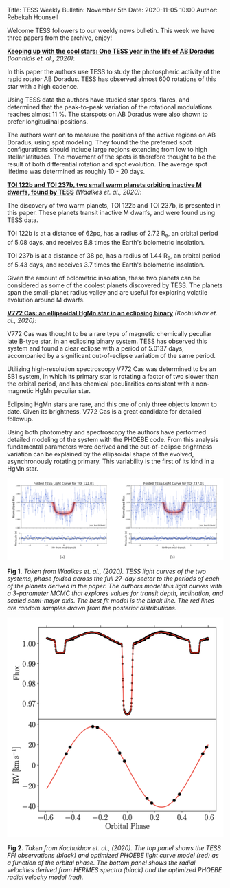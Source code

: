 Title: TESS Weekly Bulletin: November 5th
Date: 2020-11-05 10:00
Author: Rebekah Hounsell


Welcome TESS followers to our weekly news bulletin. This week we have three papers from the archive, enjoy!

**[Keeping up with the cool stars: One TESS year in the life of AB Doradus
](https://arxiv.org/abs/2010.16273)** *(Ioannidis et. al., 2020)*:

In this paper the authors use TESS to study the photospheric activity of the rapid rotator AB Doradus. TESS has observed almost 600 rotations of this star with a high cadence.

Using TESS data the authors have studied star spots, flares, and determined that the peak-to-peak variation of the rotational modulations reaches almost 11 %. The starspots on AB Doradus were also shown to prefer longitudinal positions.

The authors went on to measure the positions of the active regions on AB Doradus, using spot modeling. They found the the preferred spot configurations should include large regions extending from low to high stellar latitudes. The movement of the spots is therefore thought to be the result of both differential rotation and spot evolution. The average spot lifetime was determined as roughly 10  - 20 days. 

**[TOI 122b and TOI 237b, two small warm planets orbiting inactive M dwarfs, found by TESS](https://arxiv.org/abs/2010.15905)** *(Waalkes et. al., 2020)*:

The discovery of two warm planets, TOI 122b and TOI 237b, is presented in this paper. These planets transit inactive M dwarfs, and were found using TESS data.

TOI 122b is at a distance of 62pc, has a radius of 2.72 R<sub>e</sub>, an orbital period of 5.08 days, and receives 8.8 times the Earth's bolometric insolation.

TOI 237b is at a distance of 38 pc, has a radius of 1.44 R<sub>e</sub>, an orbital period of 5.43 days, and receives 3.7 times the Earth's bolometric insolation.

Given the amount of bolometric insolation, these two planets can be considered as some of the coolest planets discovered by TESS. The planets span the small-planet radius valley and are useful for exploring volatile evolution around M dwarfs.

**[V772 Cas: an ellipsoidal HgMn star in an eclipsing binary](https://arxiv.org/abs/2011.01666)** *(Kochukhov et. al., 2020)*:

V772 Cas was thought to be a rare type of magnetic chemically peculiar late B-type star, in an eclipsing binary system. TESS has observed this system and found a clear eclipse with a period of 5.0137 days, accompanied by a significant out-of-eclipse variation of the same period.

Utilizing high-resolution spectroscopy V772 Cas was determined to be an SB1 system, in which its primary star is rotating a factor of two slower than the orbital period, and has chemical peculiarities consistent with a non-magnetic HgMn peculiar star.

Eclipsing HgMn stars are rare, and this one of only three objects known to date. Given its brightness, V772 Cas is a great candidate for detailed followup.

Using both photometry and spectroscopy the authors have performed detailed modeling of the system with the PHOEBE code. From this analysis fundamental parameters were derived and the out-of-eclipse brightness variation can be explained by the ellipsoidal shape of the evolved, asynchronously rotating primary. This variability is the first of its kind in a HgMn star. 

![Waalkes](images/news/Waalkes_2020.png)

**Fig 1.** *Taken from Waalkes et. al., (2020). TESS light curves of the two systems, phase folded across the full 27-day sector to the periods of each of the planets derived in the paper. The authors model this light curves with a 3-parameter MCMC that explores values for transit depth, inclination, and scaled semi-major axis. The best fit model is the black line. The red lines are random samples drawn from the posterior distributions.*

![Kochukhov](images/news/Kochukhov_2020.png)

**Fig 2.** *Taken from Kochukhov et. al., (2020). The top panel shows the TESS FFI observations (black) and optimized PHOEBE light curve model (red) as a function of the orbital phase. The bottom panel shows the radial velocities derived from HERMES spectra (black) and the optimized PHOEBE radial velocity model (red).*